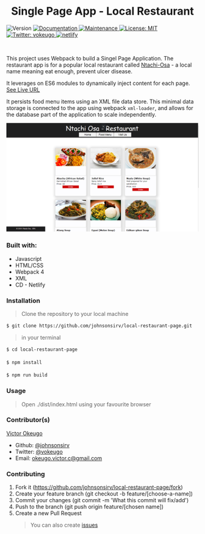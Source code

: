 <h1 align="center">Single Page App - Local Restaurant</h1>
<p>
  <img alt="Version" src="https://img.shields.io/badge/version-1.0.0-blue.svg?cacheSeconds=2592000" />
  <a href="https://github.com/johnsonsirv/local-restaurant-page#readme" target="_blank">
    <img alt="Documentation" src="https://img.shields.io/badge/documentation-yes-brightgreen.svg" />
  </a>
  <a href="https://github.com/johnsonsirv/local-restaurant-page/graphs/commit-activity" target="_blank">
    <img alt="Maintenance" src="https://img.shields.io/badge/Maintained%3F-yes-green.svg" />
  </a>
  <a href="https://github.com/johnsonsirv/local-restaurant-page/blob/master/LICENSE" target="_blank">
    <img alt="License: MIT" src="https://img.shields.io/github/license/johnsonsirv/local-restaurant-page" />
  </a>
  <a href="https://twitter.com/vokeugo" target="_blank">
    <img alt="Twitter: vokeugo" src="https://img.shields.io/twitter/follow/vokeugo.svg?style=social" />
  </a>
  <a href="https://twitter.com/vokeugo" target="_blank">
    <img alt="netlify" src="https://api.netlify.com/api/v1/badges/c9424649-60c1-4860-aeb2-a1dfede32144/deploy-status" />
  </a>

</p>

<br>

This project uses Webpack to build a Singel Page Application. The restaurant app is for a popular local restaurant called [Ntachi-Osa](https://ntachi-osa.netlify.com/) - a local name meaning eat enough, prevent ulcer disease.

It leverages on ES6 modules to dynamically inject content for each page. [See Live URL](https://ntachi-osa.netlify.com/)

It persists food menu items using an XML file data store. This minimal data storage is connected to the app using webpack `xml-loader`, and allows for the database part of the application to scale independently.

![](https://github.com/johnsonsirv/local-restaurant-page/blob/master/docs/ntachi-osa-1.PNG)

### Built with:

- Javascript
- HTML/CSS
- Webpack 4
- XML
- CD - Netlify

### Installation

> Clone the repository to your local machine

```sh
$ git clone https://github.com/johnsonsirv/local-restaurant-page.git
```

> in your terminal

```sh
$ cd local-restaurant-page

$ npm install

$ npm run build
```

### Usage

> Open ./dist/index.html using your favourite browser

### Contributor(s)

[Victor Okeugo](https://angel.co/u/victorokeugo/)

- Github: [@johnsonsirv](https://github.com/johnsonsirv)
- Twitter: [@vokeugo](https://twitter.com/@vokeugo/)
- Email: [okeugo.victor.c@gmail.com]()

### Contributing

1. Fork it (https://github.com/johnsonsirv/local-restaurant-page/fork)
2. Create your feature branch (git checkout -b feature/[choose-a-name])
3. Commit your changes (git commit -m 'What this commit will fix/add')
4. Push to the branch (git push origin feature/[chosen name])
5. Create a new Pull Request
   > You can also create [issues](https://github.com/johnsonsirv/local-restaurant-page/issues)
